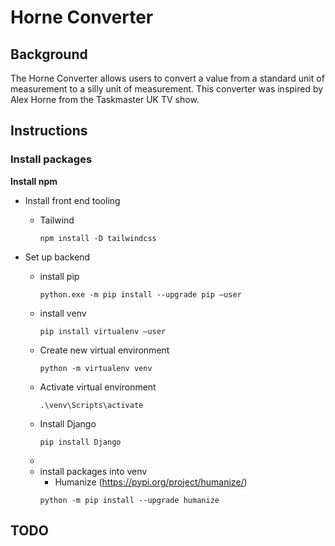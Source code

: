 # Horne Converter

## Background
The Horne Converter allows users to  convert a value from a standard unit of 
measurement to a silly unit of measurement. This converter was inspired by 
Alex Horne from the Taskmaster UK TV show. 

## Instructions

### Install packages
**Install npm**


- Install front end tooling 
  - Tailwind
    ~~~~ 
    npm install -D tailwindcss
    ~~~~

- Set up backend
  - install pip
    ~~~~
    python.exe -m pip install --upgrade pip –user
    ~~~~
  - install venv
    ~~~
    pip install virtualenv –user
    ~~~
  - Create new virtual environment
    ~~~~
    python -m virtualenv venv
    ~~~~
  - Activate virtual environment
    ~~~~
    .\venv\Scripts\activate
    ~~~~
  - Install Django
    ~~~~
    pip install Django
    ~~~~
  - 
  - install packages into venv
    - Humanize (https://pypi.org/project/humanize/)
    ~~~~
    python -m pip install --upgrade humanize
    ~~~~

## TODO

[//]: # (- Add instructions for setup / running including copy/pasteable commands)

[//]: # (- Remove .idea directory &#40;google how to remove items from .git&#41;)

[//]: # (- Remove the extra .sqlite3 file)

[//]: # (- remove .venv from the app &#40;in .git&#41;)

[//]: # (- google other common .gitignore rules for django / python projects)

[//]: # (- Reset migrations to get rid of ones for models that were for another project.)